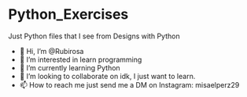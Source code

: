 # Python_Exercises
Just Python files that I see from Designs with Python

- 👋 Hi, I’m @Rubirosa
- 👀 I’m interested in learn programming
- 🌱 I’m currently learning Python
- 💞️ I’m looking to collaborate on idk, I just want to learn.
- 📫 How to reach me just send me a DM on Instagram: misaelperz29
